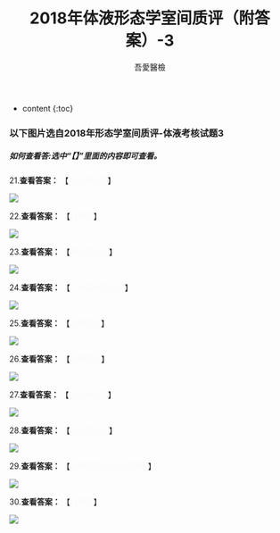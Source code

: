 ﻿---
layout: post
title:  "2018年体液形态学室间质评（附答案）-3"
categories: 室间质评
tags: 形态学 体液
author: 吾愛醫檢
---

* content
{:toc}
### 以下图片选自2018年形态学室间质评-体液考核试题3
##### 如何查看答:选中“【】”里面的内容即可查看。

21.**查看答案：** 【<font color="#FAFAFA">胆红质结晶</font>】

![](http://m.qpic.cn/psb?/V10ERWVs2gqn6Q/M9m2mx0Wy6wn26xQB22FDAsxb5fOl7f3JsrBrhlVVjg!/b/dDYBAAAAAAAA&bo=jAHtAAAAAAADF1I!&rf=viewer_4)




22.**查看答案：** 【<font color="#FAFAFA">白细胞</font>】

![](http://m.qpic.cn/psb?/V10ERWVs2gqn6Q/y3byXxtFutM8NJlcZ3mvPWSVru3JFAltlJCc.INktp8!/b/dDcBAAAAAAAA&bo=iwEpAQAAAAADJ6A!&rf=viewer_4)

23.**查看答案：** 【<font color="#FAFAFA">草酸钙结晶</font>】

![](http://m.qpic.cn/psb?/V10ERWVs2gqn6Q/TZZb07KUeqn21y1Mf*Q12Tj*xsQz4HbS3BKO46WlmXo!/b/dC8BAAAAAAAA&bo=WgKSAQAAAAADJ8k!&rf=viewer_4)

24.**查看答案：** 【<font color="#FAFAFA">三联磷酸盐结晶</font>】

![](http://m.qpic.cn/psb?/V10ERWVs2gqn6Q/x7G48ge*XN5aqLungJDzG0851.INXyuqDcUCFsOiNC4!/b/dAgBAAAAAAAA&bo=WgKSAQAAAAADB.k!&rf=viewer_4)

25.**查看答案：** 【<font color="#FAFAFA">透明管型</font>】
 
![](http://m.qpic.cn/psb?/V10ERWVs2gqn6Q/dn*0QNKBjuSP3R3dE.l9KQo6ceJb6kIyRvsZEboHHNQ!/b/dDQBAAAAAAAA&bo=WgKSAQAAAAADN9k!&rf=viewer_4)

26.**查看答案：** 【<font color="#FAFAFA">蜡样管型</font>】
 
![](http://m.qpic.cn/psb?/V10ERWVs2gqn6Q/uTeDAV5hNlaAshpqmOPq1uzEy5ELoddipQAKH7E812k!/b/dDQBAAAAAAAA&bo=WgKSAQAAAAADN9k!&rf=viewer_4)

27.**查看答案：** 【<font color="#FAFAFA">络氨酸结晶</font>】
 
![](http://m.qpic.cn/psb?/V10ERWVs2gqn6Q/9gsux7oAwRCEw0kYQA61C6WJst68vhufzenOrYa6lAI!/b/dEcBAAAAAAAA&bo=WgKSAQAAAAADN9k!&rf=viewer_4)

28.**查看答案：** 【<font color="#FAFAFA">尿酸铵结晶</font>】
 
![](http://m.qpic.cn/psb?/V10ERWVs2gqn6Q/ScmbiwBdVU0pqTkcIuEVLseSjz57eW9pth482nJldrg!/b/dEQBAAAAAAAA&bo=zAJ5AQAAAAADN6Q!&rf=viewer_4)

29.**查看答案：** 【<font color="#FAFAFA">红细胞管型或血液管型</font>】
 
![](http://m.qpic.cn/psb?/V10ERWVs2gqn6Q/JbPxMF9sZ1uwklFWviMV5uRb*2ghn0WL2Y89YFK*R5Q!/b/dC4BAAAAAAAA&bo=pwJnAQAAAAADJ8E!&rf=viewer_4)

30.**查看答案：** 【<font color="#FAFAFA">白细胞</font>】
 
![](http://m.qpic.cn/psb?/V10ERWVs2gqn6Q/*mSyk4m1vyhpZFt83a68W80g8yMmfGb8As5341f1rbI!/b/dPIAAAAAAAAA&bo=OAIUAQAAAAADJy0!&rf=viewer_4)